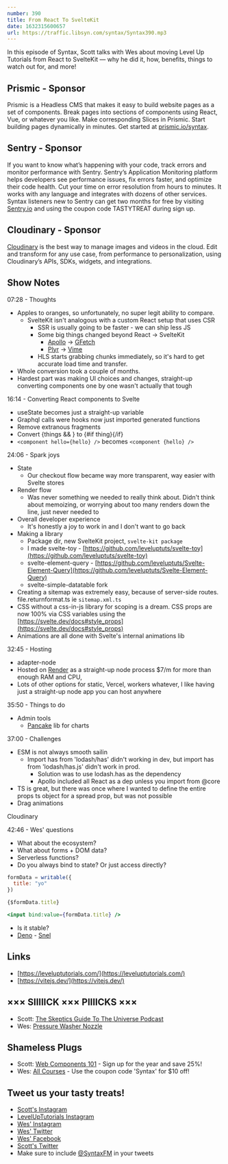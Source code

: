 ```yaml
---
number: 390
title: From React To SvelteKit
date: 1632315600657
url: https://traffic.libsyn.com/syntax/Syntax390.mp3
---
```


In this episode of Syntax, Scott talks with Wes about moving Level Up Tutorials from React to SvelteKit — why he did it, how, benefits, things to watch out for, and more!

## Prismic - Sponsor
Prismic is a Headless CMS that makes it easy to build website pages as a set of components. Break pages into sections of components using React, Vue, or whatever you like. Make corresponding Slices in Prismic. Start building pages dynamically in minutes. Get started at [prismic.io/syntax](https://prismic.io/syntax).

## Sentry - Sponsor
If you want to know what’s happening with your code, track errors and monitor performance with Sentry. Sentry’s Application Monitoring platform helps developers see performance issues, fix errors faster, and optimize their code health. Cut your time on error resolution from hours to minutes. It works with any language and integrates with dozens of other services. Syntax listeners new to Sentry can get two months for  free by visiting [Sentry.io](https://sentry.io) and using the coupon code TASTYTREAT during sign up.

## Cloudinary - Sponsor
[Cloudinary](https://cloudinary.com/?utm_source=Syntax.fm&utm_medium=Podcast&utm_content=Cloudinary_Syntax_podcast) is the best way to manage images and videos in the cloud. Edit and transform for any use case, from performance to personalization, using Cloudinary’s APIs, SDKs, widgets, and integrations.

## Show Notes
07:28 - Thoughts
* Apples to oranges, so unfortunately, no super legit ability to compare.
  * SvelteKit isn't analogous with a custom React setup that uses CSR
    * SSR is usually going to be faster - we can ship less JS
    * Some big things changed beyond React → SvelteKit
      * [Apollo](https://www.apollographql.com/) → [GFetch](https://github.com/kiedtl/gfetch)
      * [Plyr](https://plyr.io/) → [Vime](https://vimejs.com/)
    * HLS starts grabbing chunks immediately, so it's hard to get accurate load time and transfer.
* Whole conversion took a couple of months.
* Hardest part was making UI choices and changes, straight-up converting components one by one wasn't actually that tough

16:14 - Converting React components to Svelte
* useState becomes just a straight-up variable
* Graphql calls were hooks now just imported generated functions
* Remove extranous fragments
* Convert {things && } to {#if thing}{/if}
* `<component hello={hello} />` becomes `<component {hello} />`

24:06 - Spark joys
* State
  * Our checkout flow became way more transparent, way easier with Svelte stores
* Render flow
  * Was never something we needed to really think about. Didn't think about memoizing, or worrying about too many renders down the line, just never needed to
* Overall developer experience
  * It's honestly a joy to work in and I don't want to go back
* Making a library
  * Package dir, new SvelteKit project, `svelte-kit package`
  * I made svelte-toy - [https://github.com/leveluptuts/svelte-toy](https://github.com/leveluptuts/svelte-toy)
  * svelte-element-query - [https://github.com/leveluptuts/Svelte-Element-Query](https://github.com/leveluptuts/Svelte-Element-Query)
  * svelte-simple-datatable fork
* Creating a sitemap was extremely easy, because of server-side routes. file.returnformat.ts ie `sitemap.xml.ts`
* CSS without a css-in-js library for scoping is a dream. CSS props are now 100% via CSS variables using the [https://svelte.dev/docs#style_props](https://svelte.dev/docs#style_props)
* Animations are all done with Svelte's internal animations lib

32:45 - Hosting
* adapter-node
* Hosted on [Render](https://render-web.onrender.com/) as a straight-up node process $7/m for more than enough RAM and CPU,
* Lots of other options for static, Vercel, workers whatever, I like having just a straight-up node app you can host anywhere

35:50 - Things to do
* Admin tools
  * [Pancake](https://pancake-charts.surge.sh/) lib for charts

37:00 - Challenges
* ESM is not always smooth sailin
  * Import has from 'lodash/has' didn't working in dev, but import has from 'lodash/has.js' didn't work in prod.
    * Solution was to use lodash.has as the dependency
    * Apollo included all React as a dep unless you import from @core
* TS is great, but there was once where I wanted to define the entire props ts object for a spread prop, but was not possible
* Drag animations

Cloudinary

42:46 - Wes' questions
* What about the ecosystem?
* What about forms + DOM data? 
* Serverless functions?
* Do you always bind to state? Or just access directly?
 
```jsx
formData = writable({
  title: "yo"
})

{$formData.title}

<input bind:value={formData.title} />
```

* Is it stable? 
* [Deno](https://deno.land/) - [Snel](https://crewdevio.mod.land/projects/Snel?ref=madewithsvelte.com) 

## Links
* [https://leveluptutorials.com/](https://leveluptutorials.com/)
* [https://vitejs.dev/](https://vitejs.dev/)

## ××× SIIIIICK ××× PIIIICKS ×××
* Scott: [The Skeptics Guide To The Universe Podcast](https://www.theskepticsguide.org/podcasts/episode-844)
* Wes: [Pressure Washer Nozzle](https://amzn.to/39iGlWl)

## Shameless Plugs
* Scott: [Web Components 101](https://www.leveluptutorials.com/pro) - Sign up for the year and save 25%!
* Wes: [All Courses](https://wesbos.com/courses/) - Use the coupon code 'Syntax' for $10 off!

## Tweet us your tasty treats!
* [Scott's Instagram](https://www.instagram.com/stolinski/)
* [LevelUpTutorials Instagram](https://www.instagram.com/LevelUpTutorials/)
* [Wes' Instagram](https://www.instagram.com/wesbos/)
* [Wes' Twitter](https://twitter.com/wesbos)
* [Wes' Facebook](https://www.facebook.com/wesbos.developer)
* [Scott's Twitter](https://twitter.com/stolinski)
* Make sure to include [@SyntaxFM](https://twitter.com/SyntaxFM) in your tweets
